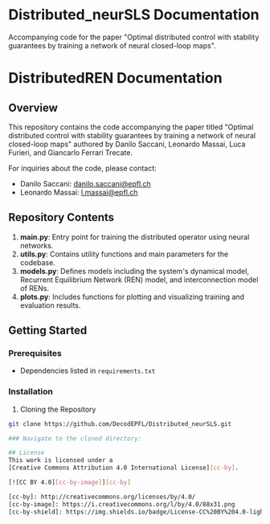 # Distributed_neurSLS Documentation
Accompanying code for the paper "Optimal distributed control with stability guarantees by training a network of neural closed-loop maps".


# DistributedREN Documentation

## Overview

This repository contains the code accompanying the paper titled "Optimal distributed control with stability guarantees by training a network of neural closed-loop maps" authored by Danilo Saccani, Leonardo Massai, Luca Furieri, and Giancarlo Ferrari Trecate.

For inquiries about the code, please contact:

- Danilo Saccani: [danilo.saccani@epfl.ch](mailto:danilo.saccani@epfl.ch)
- Leonardo Massai: [l.massai@epfl.ch](mailto:l.massai@epfl.ch)

## Repository Contents

1. **main.py**: Entry point for training the distributed operator using neural networks.
2. **utils.py**: Contains utility functions and main parameters for the codebase.
3. **models.py**: Defines models including the system's dynamical model, Recurrent Equilibrium Network (REN) model, and interconnection model of RENs.
4. **plots.py**: Includes functions for plotting and visualizing training and evaluation results.

## Getting Started

### Prerequisites

- Dependencies listed in `requirements.txt`

### Installation

1. Cloning the Repository

```bash
git clone https://github.com/DecodEPFL/Distributed_neurSLS.git

### Navigate to the cloned directory:

## License
This work is licensed under a
[Creative Commons Attribution 4.0 International License][cc-by].

[![CC BY 4.0][cc-by-image]][cc-by] 

[cc-by]: http://creativecommons.org/licenses/by/4.0/
[cc-by-image]: https://i.creativecommons.org/l/by/4.0/88x31.png
[cc-by-shield]: https://img.shields.io/badge/License-CC%20BY%204.0-lightgrey.svg


